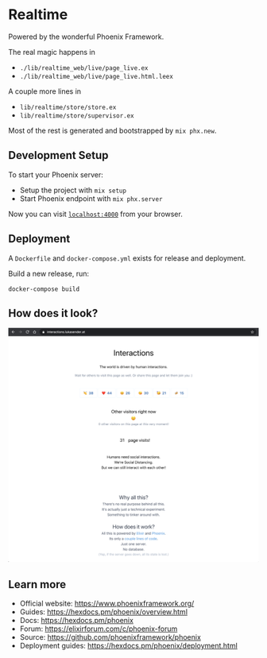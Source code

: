 # Realtime

Powered by the wonderful Phoenix Framework.

The real magic happens in

 - `./lib/realtime_web/live/page_live.ex`
 - `./lib/realtime_web/live/page_live.html.leex`

A couple more lines in

 - `lib/realtime/store/store.ex`
 - `lib/realtime/store/supervisor.ex`

Most of the rest is generated and bootstrapped by `mix phx.new`.

## Development Setup

To start your Phoenix server:

  * Setup the project with `mix setup`
  * Start Phoenix endpoint with `mix phx.server`

Now you can visit [`localhost:4000`](http://localhost:4000) from your browser.


## Deployment

A `Dockerfile` and `docker-compose.yml` exists for release and deployment.

Build a new release, run:

```
docker-compose build
```

## How does it look?

![How does it look?](./interactions.lukasender.at.png "How does it look?")


## Learn more

  * Official website: https://www.phoenixframework.org/
  * Guides: https://hexdocs.pm/phoenix/overview.html
  * Docs: https://hexdocs.pm/phoenix
  * Forum: https://elixirforum.com/c/phoenix-forum
  * Source: https://github.com/phoenixframework/phoenix
  * Deployment guides: https://hexdocs.pm/phoenix/deployment.html
